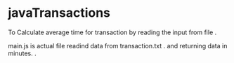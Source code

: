 # javaTransactions
To Calculate average time for transaction by reading the input from file .


main.js is actual file
readind data from transaction.txt .
and returning data in minutes. .
